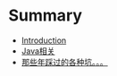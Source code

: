# Summary

* [Introduction](README.md)
* [Java相关](java/README.md)
* [那些年踩过的各种坑。。。](tips/README.md)

